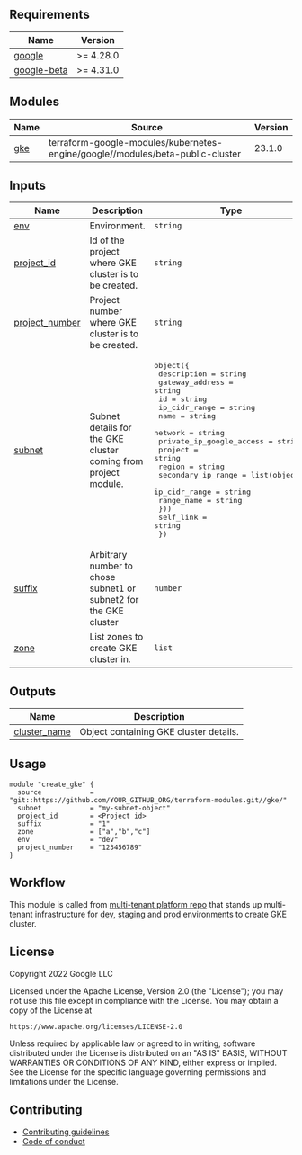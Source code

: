 <!-- BEGIN_TF_DOCS -->
## Requirements

| Name | Version |
|------|---------|
| <a name="requirement_google"></a> [google](#requirement\_google) | >= 4.28.0 |
| <a name="requirement_google-beta"></a> [google-beta](#requirement\_google-beta) | >= 4.31.0 |

## Modules

| Name | Source | Version |
|------|--------|---------|
| <a name="module_gke"></a> [gke](#module\_gke) | terraform-google-modules/kubernetes-engine/google//modules/beta-public-cluster | 23.1.0 |


## Inputs

| Name | Description                                                      | Type | Default | Required |
|------|------------------------------------------------------------------|------|---------|:--------:|
| <a name="input_env"></a> [env](#input\_env) | Environment.                                                     | `string` | n/a | yes |
| <a name="input_project_id"></a> [project\_id](#input\_project\_id) | Id of the project where GKE cluster is to be created.            | `string` | n/a | yes |
| <a name="input_project_number"></a> [project\_number](#input\_project\_number) | Project number where GKE cluster is to be created.               | `string` | n/a | yes |
| <a name="input_subnet"></a> [subnet](#input\_subnet) | Subnet details for the GKE cluster coming from project module.   | <pre>object({<br>    description              = string<br>    gateway_address          = string<br>    id                       = string<br>    ip_cidr_range            = string<br>    name                     = string<br>    network                  = string<br>    private_ip_google_access = string<br>    project                  = string<br>    region                   = string<br>    secondary_ip_range = list(object({<br>      ip_cidr_range = string<br>      range_name    = string<br>    }))<br>    self_link = string<br>  })</pre> | n/a | yes |
| <a name="input_suffix"></a> [suffix](#input\_suffix) | Arbitrary number to chose subnet1 or subnet2 for the GKE cluster | `number` | n/a | yes |
| <a name="input_zone"></a> [zone](#input\_zone) | List zones to create GKE cluster in.                             | `list` | n/a | yes |

## Outputs

| Name | Description |
|------|-------------|
| <a name="output_cluster_name"></a> [cluster\_name](#output\_cluster\_name) | Object containing GKE cluster details. |

## Usage

```hcl
module "create_gke" {
  source            = "git::https://github.com/YOUR_GITHUB_ORG/terraform-modules.git//gke/"
  subnet            = "my-subnet-object"
  project_id        = <Project id>
  suffix            = "1"
  zone              = ["a","b","c"]
  env               = "dev"
  project_number    = "123456789"
}
```

## Workflow

This module is called from [multi-tenant platform repo][muti-tenant-platform-repo] that stands up multi-tenant infrastructure for [dev][dev-multi-tenant], [staging][staging-multi-tenant] and [prod][prod-multi-tenant] environments to create GKE cluster.

## License

Copyright 2022 Google LLC

Licensed under the Apache License, Version 2.0 (the "License");
you may not use this file except in compliance with the License.
You may obtain a copy of the License at

    https://www.apache.org/licenses/LICENSE-2.0

Unless required by applicable law or agreed to in writing, software
distributed under the License is distributed on an "AS IS" BASIS,
WITHOUT WARRANTIES OR CONDITIONS OF ANY KIND, either express or implied.
See the License for the specific language governing permissions and
limitations under the License.

## Contributing

*   [Contributing guidelines][contributing-guidelines]
*   [Code of conduct][code-of-conduct]

<!-- LINKS: https://www.markdownguide.org/basic-syntax/#reference-style-links -->

[contributing-guidelines]: CONTRIBUTING.md
[code-of-conduct]: code-of-conduct.md
<!-- END_TF_DOCS -->

[muti-tenant-platform-repo]: ../../platform-template
[dev-multi-tenant]: ../../platform-template/env/dev/main.tf?plain=1#L78
[staging-multi-tenant]: ../../platform-template/env/staging/main.tf?plain=1#L78
[prod-multi-tenant]: ../../platform-template/env/prod/main.tf?plain=1#L78
